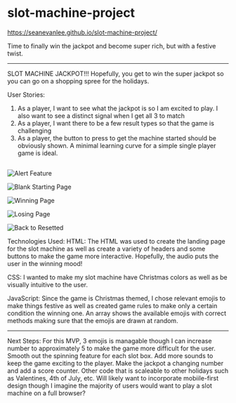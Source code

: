 # slot-machine-project

https://seanevanlee.github.io/slot-machine-project/

Time to finally win the jackpot and become super rich, but with a festive twist.

---

SLOT MACHINE JACKPOT!!!
Hopefully, you get to win the super jackpot so you can go on a shopping spree for the holidays.

User Stories:

1. As a player, I want to see what the jackpot is so I am excited to play. I also want to see a distinct signal when I get all 3 to match
2. As a player, I want there to be a few result types so that the game is challenging
3. As a player, the button to press to get the machine started should be obviously shown. A minimal learning curve for a simple single player game is ideal.

## <!-- Screenshot(s): Images of your actual game. -->

![Alert Feature](https://i.imgur.com/30yOvCd.png)

![Blank Starting Page](https://i.imgur.com/Jobxa9V.png)

![Winning Page](https://i.imgur.com/CEV0GQe.png)

![Losing Page](https://i.imgur.com/x8WY7C4.png)

![Back to Resetted](https://i.imgur.com/KPcImnX.png)

Technologies Used:
HTML: The HTML was used to create the landing page for the slot machine as well as create a variety of headers and some buttons to make the game more interactive. Hopefully, the audio puts the user in the winning mood!

CSS: I wanted to make my slot machine have Christmas colors as well as be visually intuitive to the user.

JavaScript: Since the game is Christmas themed, I chose relevant emojis to make things festive as well as created game rules to make only a certain condition the winning one. An array shows the available emojis with correct methods making sure that the emojis are drawn at random.

<!-- Getting Started: -->

---

Next Steps:
For this MVP, 3 emojis is managable though I can increase number to approximately 5 to make the game more difficult for the user.
Smooth out the spinning feature for each slot box.
Add more sounds to keep the game exciting to the player.
Make the jackpot a changing number and add a score counter.
Other code that is scaleable to other holidays such as Valentines, 4th of July, etc.
Will likely want to incorporate mobiile-first design though I imagine the majority of users would want to play a slot machine on a full browser?
